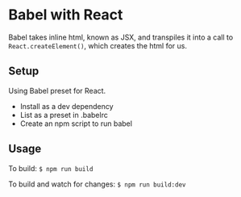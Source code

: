 # Babel with React

Babel takes inline html, known as JSX, and transpiles it into a call to `React.createElement()`, which creates the html for us.

## Setup
Using Babel preset for React.
- Install as a dev dependency
- List as a preset in .babelrc
- Create an npm script to run babel

## Usage
To build:
`$ npm run build`

To build and watch for changes:
`$ npm run build:dev`
